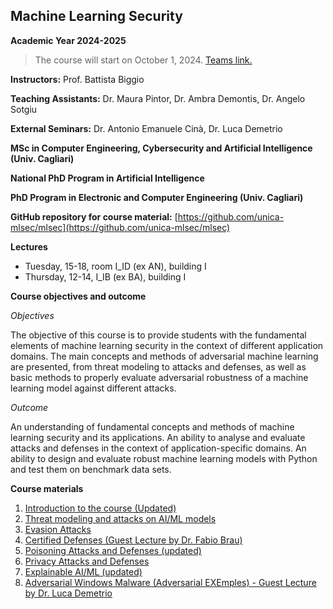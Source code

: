 ## Machine Learning Security 

**Academic Year 2024-2025**
> The course will start on October 1, 2024. 
> [Teams link.](https://teams.microsoft.com/l/team/19%3aH_NJm6PY9cIXGkZs5jclOdZ8NHA_Ce2Xvalcz1FgWsU1%40thread.tacv2/conversations?groupId=87461e8f-9ff0-41be-be67-2c3a70ca6e9a&tenantId=6bfa74cc-fe34-4d57-97d3-97fd6e0edee1)

**Instructors:** Prof. Battista Biggio

**Teaching Assistants:** Dr. Maura Pintor, Dr. Ambra Demontis, Dr. Angelo Sotgiu

**External Seminars:** Dr. Antonio Emanuele Cinà, Dr. Luca Demetrio

**MSc in Computer Engineering, Cybersecurity and Artificial Intelligence (Univ. Cagliari)**

**National PhD Program in Artificial Intelligence**

**PhD Program in Electronic and Computer Engineering (Univ. Cagliari)**

**GitHub repository for course material:** [https://github.com/unica-mlsec/mlsec](https://github.com/unica-mlsec/mlsec)

**Lectures**
- Tuesday, 15-18, room I_ID (ex AN), building I
- Thursday, 12-14, I_IB (ex BA), building I


**Course objectives and outcome**

_Objectives_

The objective of this course is to provide students 
with the fundamental elements of machine learning security in the context of different application domains. 
The main concepts and methods of adversarial machine 
learning are presented, from threat modeling to attacks and defenses, 
as well as basic methods to properly evaluate adversarial robustness 
of a machine learning model against different attacks.
 
_Outcome_

An understanding of fundamental concepts and methods of machine learning security and its applications. 
An ability to analyse and evaluate attacks and defenses in the context of application-specific domains. 
An ability to design and evaluate robust machine learning models with Python and test them on benchmark data sets.

**Course materials**
1. [Introduction to the course (Updated)](slides/01-MLSec-Course-Introduction.pdf)
2. [Threat modeling and attacks on AI/ML models](slides/02-MLSec-Threat-Modeling.pdf)
3. [Evasion Attacks](slides/03-Evasion-Attacks.pdf)
4. [Certified Defenses (Guest Lecture by Dr. Fabio Brau)](slides/04-Certifiable-Robustness.pdf)
5. [Poisoning Attacks and Defenses (updated)](slides/05-Poisoning-Attacks.pdf)
6. [Privacy Attacks and Defenses](slides/06-Privacy.pdf)
7. [Explainable AI/ML (updated)](slides/07-xAI.pdf)
8. [Adversarial Windows Malware (Adversarial EXEmples) - Guest Lecture by Dr. Luca Demetrio](slides/08-AdvEXE.pdf)



